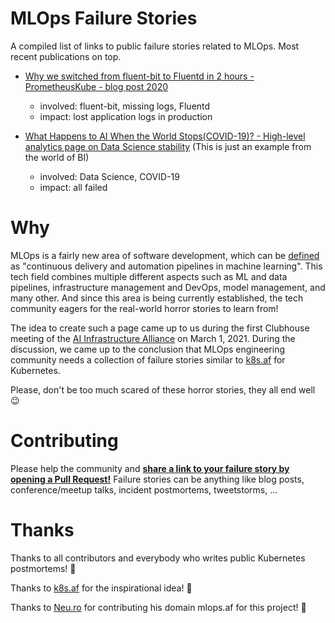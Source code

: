 # MLOps Failure Stories

A compiled list of links to public failure stories related to MLOps.
Most recent publications on top.

* [Why we switched from fluent-bit to Fluentd in 2 hours - PrometheusKube - blog post 2020](https://prometheuskube.com/why-we-switched-from-fluent-bit-to-fluentd-in-2-hours) 
    * involved: fluent-bit, missing logs, Fluentd
    * impact: lost application logs in production

* [What Happens to AI When the World Stops(COVID-19)? - High-level analytics page on Data Science stability](https://towardsdatascience.com/what-happens-to-ai-when-the-world-stops-covid-19-cf905a331b2f) (This is just an example from the world of BI)
    * involved: Data Science, COVID-19
    * impact: all failed

# Why

MLOps is a fairly new area of software development, which can be [defined](https://cloud.google.com/solutions/machine-learning/mlops-continuous-delivery-and-automation-pipelines-in-machine-learning) as "continuous delivery and automation pipelines in machine learning".
This tech field combines multiple different aspects such as ML and data pipelines, infrastructure management and DevOps, model management, and many other.
And since this area is being currently established, the tech community eagers for the real-world horror stories to learn from!

The idea to create such a page came up to us during the first Clubhouse meeting of the [AI Infrastructure Alliance](https://ai-infrastructure.org/) on March 1, 2021.
During the discussion, we came up to the conclusion that MLOps engineering community needs a collection of failure stories similar to [k8s.af](https://k8s.af/) for Kubernetes.

Please, don't be too much scared of these horror stories, they all end well 😉


# Contributing

Please help the community and **[share a link to your failure story by opening a Pull Request!](https://github.com/artem-yushkovsky/mlops-failure-stories/pulls)**
Failure stories can be anything like blog posts, conference/meetup talks, incident postmortems, tweetstorms, ...

# Thanks

Thanks to all contributors and everybody who writes public Kubernetes postmortems! 👏

Thanks to [k8s.af](https://k8s.af/) for the inspirational idea! 👏

Thanks to [Neu.ro](https://neu.ro) for contributing his domain mlops.af for this project! 👏
